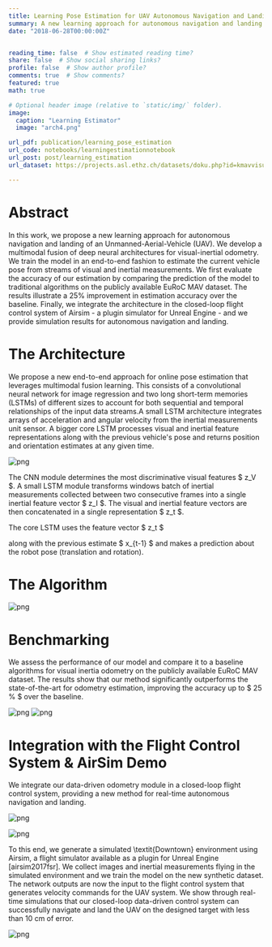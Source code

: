 ```yaml
---
title: Learning Pose Estimation for UAV Autonomous Navigation and Landing Using Visual-Inertial Sensor Data
summary: A new learning approach for autonomous navigation and landing of an Unmanned-Aerial-Vehicle (UAV). We develop a multimodal fusion of deep neural architectures for visual-inertial odometry, and we train the model in an end-to-end fashion to estimate the current vehicle pose from streams of visual and inertial measurements.
date: "2018-06-28T00:00:00Z"


reading_time: false  # Show estimated reading time?
share: false  # Show social sharing links?
profile: false  # Show author profile?
comments: true  # Show comments?
featured: true
math: true

# Optional header image (relative to `static/img/` folder).
image: 
  caption: "Learning Estimator"
  image: "arch4.png"

url_pdf: publication/learning_pose_estimation
url_code: notebooks/learningestimationnotebook
url_post: post/learning_estimation
url_dataset: https://projects.asl.ethz.ch/datasets/doku.php?id=kmavvisualinertialdatasets

---
```

# Abstract

In this work, we propose a new learning approach for autonomous navigation and landing of an Unmanned-Aerial-Vehicle (UAV). We develop a multimodal fusion of deep neural architectures for visual-inertial odometry. We train the model in an end-to-end fashion to estimate the current vehicle pose from streams of visual and inertial measurements.
We first evaluate the accuracy of our estimation by comparing the prediction of the model to traditional algorithms on the publicly available EuRoC MAV dataset. The results illustrate a $25 \%$ improvement in estimation accuracy over the baseline. Finally, we integrate the architecture in the closed-loop flight control system of Airsim - a plugin simulator for Unreal Engine - and we provide simulation results for autonomous navigation and landing.

# The Architecture

We propose a new end-to-end approach for online pose estimation that leverages multimodal fusion learning. This consists of a convolutional neural network for image regression and two long short-term memories (LSTMs) of different sizes to account for both sequential and temporal relationships of the input data streams.A small LSTM architecture integrates arrays of acceleration and angular velocity from the inertial measurements unit sensor. A bigger core LSTM processes visual and inertial feature representations along with the previous vehicle's pose and returns position and orientation estimates at any given time.

![png](./arch.png)

 The CNN module determines the most discriminative visual features $ z_V $. A small LSTM module transforms windows batch of inertial measurements collected between two consecutive frames into a single inertial feature vector $ z_I $. The visual and inertial feature vectors are then concatenated in a single representation $ z_t $. 
 
 The core LSTM uses the feature vector  $ z_t $


along with the previous estimate 
$ x_{t-1} $  and makes a prediction about the robot pose (translation and rotation).

# The Algorithm

![png](./algorithm.png)


# Benchmarking

 We assess the performance of our model and compare it to a baseline algorithms for visual inertia odometry on the publicly available EuRoC MAV dataset. The results show that our method significantly outperforms the state-of-the-art for odometry estimation, improving the accuracy up to $ 25 \% $ over the baseline.

![png](./comp.png)
![png](./table.png)

# Integration with the Flight Control System & AirSim Demo

We integrate our data-driven odometry module in a closed-loop flight control system, providing a new method for real-time autonomous navigation and landing.

![png](./controlsys.png)

![png](./arsimintegration.png)

To this end, we generate a simulated \textit{Downtown} environment using Airsim, a flight simulator available as a plugin for Unreal Engine [airsim2017fsr]. We collect images and inertial measurements flying in the simulated environment and we train the model on the new synthetic dataset. The network outputs are now the input to the flight control system that generates velocity commands for the UAV system. We  show through real-time simulations that our closed-loop data-driven control system can successfully navigate and land the UAV on the designed target with less than $10$ cm of error.

![png](./aisim.png)
